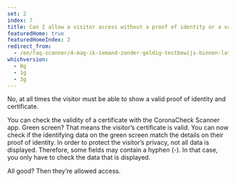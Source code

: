```yaml
---
set: 2
index: 7
title: Can I allow a visitor access without a proof of identity or a valid declaration? 
featuredHome: true
featuredHomeIndex: 2
redirect_from: 
  - /en/faq-scanner/4-mag-ik-iemand-zonder-geldig-testbewijs-binnen-laten
whichversion:
  - 0g
  - 1g
  - 3g
---
```

No, at all times the visitor must be able to show a valid proof of identity and certificate.

You can check the validity of a certificate with the CoronaCheck Scanner app. Green screen? That means the visitor’s certificate is valid. You can now check if the identifying data on the green screen match the details on their proof of identity. In order to protect the visitor’s privacy, not all data is displayed. Therefore, some fields may contain a hyphen (-). In that case, you only have to check the data that is displayed.

All good? Then they’re allowed access.
